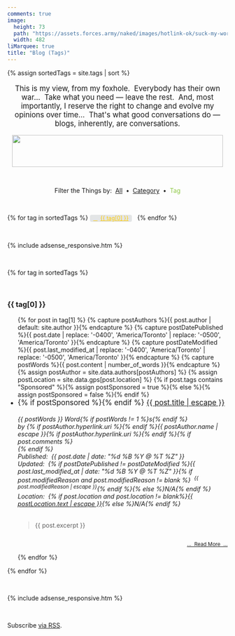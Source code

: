 ```yaml
---
comments: true
image:
  height: 73
  path: "https://assets.forces.army/naked/images/hotlink-ok/suck-my-words_482x073.png"
  width: 482
liMarquee: true
title: "Blog (Tags)"
---
```


{% assign sortedTags = site.tags | sort %}

<style>
  .post-tag {
    background: rgba(79, 94, 104, 0.15);
    border-radius: 4px;
    color: rgb(255, 204, 0);
    display: inline-block;
    font-size: 90%;
    margin-right: .5rem;
    padding: 0 .5rem;
  }

  .post-tag:before {
    content: "\f02b";
    font-family: FontAwesome;
    padding-right: .5em;
  }

  .post-tag:hover {
    background: rgb(143, 200, 71);
    color: rgb(79, 94, 104);
    font-weight: bolder;
    text-decoration: none;
  }
</style>
<p class="liMarquee mWrap" style="font-size: larger; text-align: center;">
  This is my view, from my foxhole.&nbsp; Everybody has their own war&hellip;&nbsp; Take what you need &#8212; leave the rest.&nbsp; And, most importantly, I
  reserve the right to change and evolve my opinions over time&hellip;&nbsp; That's what good conversations do &#8212; blogs, inherently, are conversations.
</p>
<img
  alt="" height="73" src="{{ site.uri.assets }}/naked/images/suck-my-words_482x073.png"
  style="border: 0px; display: block; margin-left: auto; margin-right: auto;" width="482" />
<p>
  &nbsp;
</p>
<p style="text-align: center;">
  <i aria-hidden="true" class="fa fa-filter"></i> Filter the Things by:&nbsp;
  <a href="{{ site.url }}/blog" rel="me" title="">All</a>&nbsp;
  &bull;&nbsp; <a href="{{ site.url }}/blog/categories" rel="me" title="">Category</a>&nbsp;
  &bull;&nbsp; <span style="color: rgb(143, 200, 71);">Tag</span>
</p>
<p>
  &nbsp;
</p>
<div class="tags-expo">
  <div class="tags-expo-list">
    {% for tag in sortedTags %}
    <a class="post-tag" href="{{ site.url }}{{ page.url }}#{{ tag[0] | slugify }}" rel="me" title="">{{ tag[0] }}</a>
    {% endfor %}
  </div>
  <p>
    &nbsp;
  </p>
  {% include adsense_responsive.htm %}
  <p>
    &nbsp;
  </p>
  <div class="h-feed tags-expo-section">
    <div style="display: none;">
      <p class="p-name">
        {% if page.title %}{{ page.title }} :: {% endif %}{{ site.title | default: site.github.repository_name }}
      </p>
      <a class="u-url" href="{{ site.url }}{{ page.url }}" rel="me">{{ site.url }}{{ page.url }}</a>
    </div>
    {% for tag in sortedTags %}
    <p>
      &nbsp;
    </p>
    <h3 id="{{ tag[0] | slugify }}">
      {{ tag[0] }}
    </h3>
    <ul class="tags-expo-posts">
      {% for post in tag[1] %}
      {% capture postAuthors %}{{ post.author | default: site.author }}{% endcapture %}
      {% capture postDatePublished %}{{ post.date | replace: '-0400', 'America/Toronto' | replace: '-0500', 'America/Toronto' }}{% endcapture %}
      {% capture postDateModified %}{{ post.last_modified_at | replace: '-0400', 'America/Toronto' | replace: '-0500', 'America/Toronto' }}{% endcapture %}
      {% capture postWords %}{{ post.content | number_of_words }}{% endcapture %}
      {% assign postAuthor = site.data.authors[postAuthors] %}
      {% assign postLocation = site.data.gps[post.location] %}
      {% if post.tags contains "Sponsored" %}{% assign postSponsored = true %}{% else %}{% assign postSponsored = false %}{% endif %}
      <li>
        <article class="h-entry">
          <div style="display: none;">
            <p class="p-name">
              {{ post.title | escape }}
            </p>
            <p class="u-uid">
              {{ post.url }}
            </p>
          </div>
          <span style="font-size: larger;">
            {% if postSponsored %}<i aria-hidden="true" class="fa fa-handshake-o" style="float: right; margin-left: 10px;" title="Sponsored"></i>{% endif %}
            <a class="u-url" href="{{ site.url }}{{ post.url }}" rel="me">{{ post.title | escape }}</a>
          </span>
          <h6>
            <span style="float: right;">
              {{ postWords }} Word{% if postWords != 1 %}s{% endif %}<br />
              by {% if postAuthor.hyperlink.uri %}<a {% if postAuthor.hyperlink.hcard %}class="h-card p-author" {% endif %}href="{{ postAuthor.hyperlink.uri }}" {% if postAuthors != "jwds" %}{% if postAuthor.hyperlink.hcard %}rel="author external nofollow" {% endif %}target="_blank"{% else %}rel="author me"{% endif %} title="{{ postAuthor.hyperlink.title | escape }}">{% endif %}<span {% if postAuthor.hyperlink.hcard != true %}class="p-author" {% endif %}style="font-size: larger;">{{ postAuthor.name | escape }}</span>{% if postAuthor.hyperlink.uri %}</a>{% endif %}{% if post.comments %}<br />
              <a data-disqus-identifier="{{ post.disqusIdentifier }}" href="{{ site.url }}{{ post.url }}#disqus_thread" rel="me" title=""></a>{% endif %}
            </span>
            <i aria-hidden="true" class="fa fa-plus"></i> Published:&nbsp; <time class="dt-published" datetime="{{ post.date | date_to_xmlschema }}">{{ post.date | date: "%d %B %Y @ %T %Z" }}</time><br />
            <i aria-hidden="true" class="fa fa-pencil"></i> Updated:&nbsp; {% if postDatePublished != postDateModified %}<time class="dt-updated" datetime="{{ post.last_modified_at | date_to_xmlschema }}">{{ post.last_modified_at | date: "%d %B %Y @ %T %Z" }}</time>{% if post.modifiedReason and post.modifiedReason != blank %}&nbsp; <sup>{{ post.modifiedReason | escape }}</sup>{% endif %}{% else %}N/A{% endif %}<br />
            <i aria-hidden="true" class="fa fa-map-marker"></i> Location:&nbsp; {% if post.location and post.location != blank%}<span class="h-geo p-location"><data class="p-altitude" value="{{ postLocation.altitude }}"></data><data class="p-latitude" value="{{ postLocation.dd.latitude }}"></data><data class="p-longitude" value="{{ postLocation.dd.longitude }}"></data><a href="{{ site.uri.googleMaps }}{{ postLocation.dd.latitude }},{{ postLocation.dd.longitude }}" rel="external" target="_blank" title="Altitude: {{ postLocation.altitude }} Meters, Latitude: {{ postLocation.dd.latitude }}, Longitude: {{ postLocation.dd.longitude }}">{{ postLocation.text | escape }}</a></span>{% else %}N/A{% endif %}
          </h6>
          <blockquote cite="{{ site.url }}{{ post.url }}" class="p-summary">
            {{ post.excerpt }}
          </blockquote>
          <div style="font-size: smaller; text-align: right;">
            &nbsp;<br />
            <a href="{{ site.url }}{{ post.url }}" rel="me" title="">&hellip;&nbsp; Read More&nbsp; &hellip;</a><br />
            &nbsp;
          </div>
        </article>
      </li>
      {% endfor %}
    </ul>
    {% endfor %}
  </div>
</div>
<p>
  &nbsp;
</p>
{% include adsense_responsive.htm %}
<p>
  &nbsp;
</p>
<p class="rss-subscribe">
  Subscribe <a href="{{ site.url }}/feed.xml" rel="me" title="">via RSS</a>.
</p>
